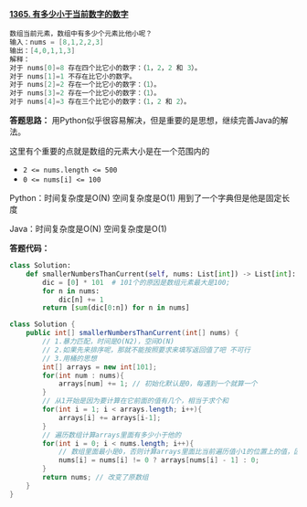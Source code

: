 #### [1365. 有多少小于当前数字的数字](https://leetcode-cn.com/problems/how-many-numbers-are-smaller-than-the-current-number/)

```java
数组当前元素，数组中有多少个元素比他小呢？
输入：nums = [8,1,2,2,3]
输出：[4,0,1,1,3]
解释： 
对于 nums[0]=8 存在四个比它小的数字：（1，2，2 和 3）。 
对于 nums[1]=1 不存在比它小的数字。
对于 nums[2]=2 存在一个比它小的数字：（1）。 
对于 nums[3]=2 存在一个比它小的数字：（1）。 
对于 nums[4]=3 存在三个比它小的数字：（1，2 和 2）。
```



**答题思路：** 用Python似乎很容易解决，但是重要的是思想，继续完善Java的解法。

这里有个重要的点就是数组的元素大小是在一个范围内的

- `2 <= nums.length <= 500`
- `0 <= nums[i] <= 100`

Python：时间复杂度是O(N) 空间复杂度是O(1) 用到了一个字典但是他是固定长度

Java：时间复杂度是O(N) 空间复杂度是O(1)



**答题代码：** 

```python
class Solution:
    def smallerNumbersThanCurrent(self, nums: List[int]) -> List[int]:
        dic = [0] * 101  # 101个的原因是数组元素最大是100;
        for n in nums:
            dic[n] += 1
        return [sum(dic[0:n]) for n in nums]
```

```java
class Solution {
    public int[] smallerNumbersThanCurrent(int[] nums) {
        // 1.暴力匹配，时间是O(N2)，空间O(N)
        // 2.如果先来排序呢，那就不能按照要求来填写返回值了吧 不可行
        // 3.用桶的思想
        int[] arrays = new int[101];
        for(int num : nums){
            arrays[num] += 1; // 初始化默认是0，每遇到一个就算一个
        }
        // 从1开始是因为要计算在它前面的值有几个，相当于求个和
        for(int i = 1; i < arrays.length; i++){ 
            arrays[i] += arrays[i-1];
        }
        // 遍历数组计算arrays里面有多少小于他的
        for(int i = 0; i < nums.length; i++){ 
            // 数组里面最小是0，否则计算arrays里面比当前遍历值小1的位置上的值，因为已经计算过了
            nums[i] = nums[i] != 0 ? arrays[nums[i] - 1] : 0; 
        }
        return nums; // 改变了原数组
    }
}
```

